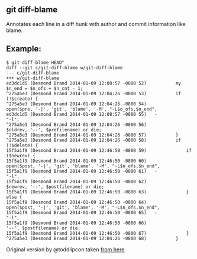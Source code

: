 ## git diff-blame

Annotates each line in a diff hunk with author and commit information like blame.

## Example:

    $ git diff-blame HEAD^
    diff --git c/git-diff-blame w/git-diff-blame
    --- c/git-diff-blame
    +++ w/git-diff-blame
    ed3dc1d5 (Desmond Brand 2014-01-09 12:08:57 -0800 52)           my $n_end = $n_ofs + $n_cnt - 1;
    ^275a5e3 (Desmond Brand 2014-01-09 12:04:26 -0800 53)           if (!$create) {
    ^275a5e3 (Desmond Brand 2014-01-09 12:04:26 -0800 54)               open($pre, '-|', 'git', 'blame', '-M', "-L$o_ofs,$o_end",
    ed3dc1d5 (Desmond Brand 2014-01-09 12:08:57 -0800 55)   -                "-l",
    ^275a5e3 (Desmond Brand 2014-01-09 12:04:26 -0800 56)                    $oldrev, '--', $prefilename) or die;
    ^275a5e3 (Desmond Brand 2014-01-09 12:04:26 -0800 57)           }
    ^275a5e3 (Desmond Brand 2014-01-09 12:04:26 -0800 58)           if (!$delete) {
    15f5a1f9 (Desmond Brand 2014-01-09 12:46:50 -0800 59)               if ($newrev) {
    15f5a1f9 (Desmond Brand 2014-01-09 12:46:50 -0800 60)                   open($post, '-|', 'git', 'blame', '-M', "-L$n_ofs,$n_end",
    15f5a1f9 (Desmond Brand 2014-01-09 12:46:50 -0800 61)   -                    "-l",
    15f5a1f9 (Desmond Brand 2014-01-09 12:46:50 -0800 62)                        $newrev, '--', $postfilename) or die;
    15f5a1f9 (Desmond Brand 2014-01-09 12:46:50 -0800 63)               } else {
    15f5a1f9 (Desmond Brand 2014-01-09 12:46:50 -0800 64)                   open($post, '-|', 'git', 'blame', '-M', "-L$n_ofs,$n_end",
    15f5a1f9 (Desmond Brand 2014-01-09 12:46:50 -0800 65)   -                    "-l",
    15f5a1f9 (Desmond Brand 2014-01-09 12:46:50 -0800 66)                        '--', $postfilename) or die;
    15f5a1f9 (Desmond Brand 2014-01-09 12:46:50 -0800 67)               }
    ^275a5e3 (Desmond Brand 2014-01-09 12:04:26 -0800 68)           }

Original version by @toddlipcon taken [from here](https://github.com/toddlipcon/tlipcon-bin/blob/master/git-diff-blame).
